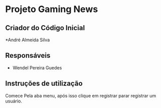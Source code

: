 # Projeto Gaming News


## Criador do Código Inicial

*André Almeida Silva


## Responsáveis

* Wendel Pereira Guedes

## Instruções de utilização

Comece Pela aba menu, após isso clique em registrar parar registrar um usuário.
